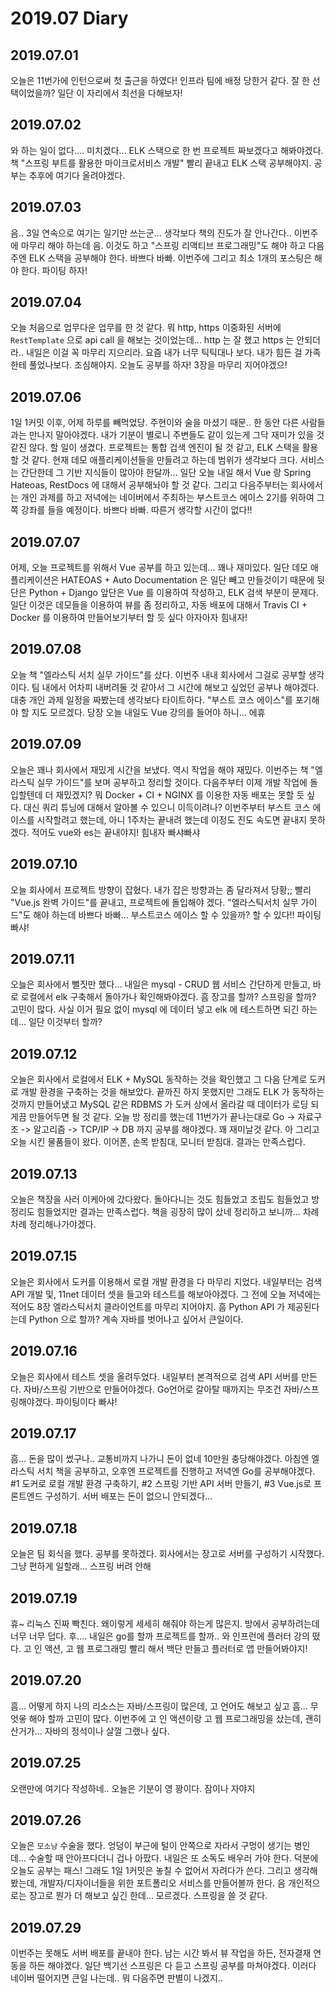 2019.07 Diary
=================

## 2019.07.01

오늘은 11번가에 인턴으로써 첫 출근을 하였다! 인프라 팀에 배정 당한거 같다. 잘 한 선택이었을까? 일단 이 자리에서 최선을 다해보자!

## 2019.07.02

와 하는 일이 없다.... 미치겠다... ELK 스택으로 한 번 프로젝트 짜보겠다고 해봐야겠다. 책 "스프링 부트를 활용한 마이크로서비스 개발" 빨리 끝내고 ELK 스택 공부해야지. 공부는 추후에 여기다 올려야겠다.

## 2019.07.03

음.. 3일 연속으로 여기는 일기만 쓰는군... 생각보다 책의 진도가 잘 안나간다.. 이번주에 마무리 해야 하는데 음. 이것도 하고 "스프링 리액티브 프로그래밍"도 해야 하고 다음 주엔 ELK 스택을 공부해야 한다. 바쁘다 바빠. 이번주에 그리고 최소 1개의 포스팅은 해야 한다. 파이팅 하자!

## 2019.07.04

오늘 처음으로 업무다운 업무를 한 것 같다. 뭐 http, https 이중화된 서버에 `RestTemplate` 으로 api call 을 해보는 것이었는데... http 는 잘 했고 https 는 안되더라.. 내일은 이걸 꼭 마무리 지으리라. 요즘 내가 너무 틱틱대나 보다. 내가 힘든 걸 가족한테 풀었나보다. 조심해야지. 오늘도 공부를 하자! 3장을 마무리 지어야겠으!

## 2019.07.06

1일 1커밋 이후, 어제 하루를 빼먹었당. 주현이와 술을 마셨기 때문.. 한 동안 다른 사람들과는 만나지 말아야겠다. 내가 기분이 별로니 주변들도 같이 있는게 그닥 재미가 있을 것 같진 않다. 할 일이 생겼다. 프로젝트는 통합 겁색 엔진이 될 것 같고, ELK 스택을 활용할 것 같다. 현재 데모 애플리케이션들을 만들려고 하는데 범위가 생각보다 크다. 서비스는 간단한데 그 기반 지식들이 많아야 한달까... 일단 오늘 내일 해서 Vue 랑 Spring Hateoas, RestDocs 에 대해서 공부해놔야 할 것 같다. 그리고 다음주부터는 회사에서는 개인 과제를 하고 저녁에는 네이버에서 주최하는 부스트코스 에이스 2기를 위하여 그 쪽 강좌를 들을 예정이다. 바쁘다 바빠.  따른거 생각할 시간이 없다!! 

## 2019.07.07

어제, 오늘 프로젝트를 위해서 Vue 공부를 하고 있는데... 꽤나 재미있다. 일단 데모 애플리케이션은 HATEOAS + Auto Documentation 은 일단 빼고 만들것이기 때문에 뒷단은 Python + Django 앞단은 Vue 를 이용하여 작성하고, ELK 검색 부분이 문제다. 일단 이것은 데모들을 이용하여 뷰를 좀 정리하고, 자동 배포에 대해서 Travis CI + Docker 를 이용하여 만들어보기부터 할 듯 싶다 아자아자 힘내자!

## 2019.07.08

오늘 책 "엘라스틱 서치 실무 가이드"를 샀다. 이번주 내내 회사에서 그걸로 공부할 생각이다. 팀 내에서 어차피 내버려둘 것 같아서 그 시간에 해보고 싶었던 공부나 해야겠다. 대충 개인 과제 일정을 짜봤는데 생각보다 타이트하다. "부스트 코스 에이스"를 포기해야 할 지도 모르겠다. 당장 오늘 내일도 Vue 강의를 들어야 하니... 에휴

## 2019.07.09

오늘은 꽤나 회사에서 재밌게 시간을 보냈다. 역시 작업을 해야 재밌다. 이번주는 책 "엘라스틱 실무 가이드"를 보며 공부하고 정리할 것이다. 다음주부터 이제 개발 작업에 돌입할텐데 더 재밌겠지? 뭐 Docker + CI + NGINX 를 이용한 자동 배포는 못할 듯 싶다. 대신 쿼리 튜닝에 대해서 알아볼 수 있으니 이득이려나? 이번주부터 부스트 코스 에이스를 시작할려고 했는데, 아니 1주차는 끝내려 했는데 이정도 진도 속도면 끝내지 못하겠다. 적어도 vue와 es는 끝내야지! 힘내자 빠샤빠샤

## 2019.07.10

오늘 회사에서 프로젝트 방향이 잡혔다. 내가 잡은 방향과는 좀 달라져서 당황;; 빨리 "Vue.js 완벽 가이드"를 끝내고, 프로젝트에 돌입해야 겠다. "엘라스틱서치 실무 가이드"도 해야 하는데 바쁘다 바빠... 부스트코스 에이스 할 수 있을까? 할 수 있다!! 파이팅 빠샤!   

## 2019.07.11

오늟은 회사에서 뻘짓만 했다... 내일은 mysql - CRUD 웹 서비스 간단하게 만들고, 바로 로컬에서 elk 구축해서 돌아가나 확인해봐야겠다. 흠 장고를 할까? 스프링을 할까? 고민이 많다. 사실 이거 필요 없이 mysql 에 데이터 넣고 elk 에 테스트하면 되긴 하는데... 일단 이것부터 할까?

## 2019.07.12

오늘은 회사에서 로컬에서 ELK + MySQL 동작하는 것을 확인했고 그 다음 단계로 도커로 개발 환경을 구축하는 것을 해보았다. 끝까진 하지 못했지만 그래도 ELK 가 동작하는 것까지 만들어냈고 MySQL 같은 RDBMS 가 도커 상에서 올라갈 때 데이터가 로딩 되게끔 만들어두면 될 것 같다. 오늘 방 정리를 했는데 11번가가 끝나는대로 Go -> 자료구조 -> 알고리즘 -> TCP/IP -> DB 까지 공부를 해야겠다. 꽤 재미날것 같다. 아 그리고 오늘 시킨 물품들이 왔다. 이어폰, 손목 받침대, 모니터 받침대. 결과는 만족스럽다.

## 2019.07.13

오늘은 책장을 사러 이케아에 갔다왔다. 돌아다니는 것도 힘들었고 조립도 힘들었고 방 정리도 힘들었지만 결과는 만족스럽다. 책을 굉장히 많이 샀네 정리하고 보니까... 차례 차례 정리해나가야겠다.  

## 2019.07.15

오늘은 회사에서 도커를 이용해서 로컬 개발 환경을 다 마무리 지었다. 내일부터는 검색 API 개발 및, 11net 데이터 셋을 들고와 테스트를 해보아야겠다. 그 전에 오늘 저녁에는 적어도 8장 엘라스틱서치 클라이언트를 마무리 지어야지. 흠 Python API 가 제공된다는데 Python 으로 할까? 계속 자바를 벗어나고 싶어서 큰일이다.

## 2019.07.16

오늘은 회사에서 테스트 셋을 올려두었다. 내일부터 본격적으로 검색 API 서버를 만든다. 자바/스프링 기반으로 만들어야겠다. Go언어로 갈아탈 때까지는 무조건 자바/스프링해야겠다. 파이팅이다 빠샤! 

## 2019.07.17

흠... 돈을 많이 썼구나.. 교통비까지 나가니 돈이 없네 10만원 충당해야겠다. 아침엔 엘라스틱 서치 책을 공부하고, 오후엔 프로젝트를 진행하고 저녁엔 Go를 공부해야겠다. #1 도커로 로컬 개발 환경 구축하기, #2 스프링 기반 API 서버 만들기, #3 Vue.js로 프론트엔드 구성하기. 서버 배포는 돈이 없으니 안되겠다... 

## 2019.07.18

오늘은 팀 회식을 했다. 공부를 못하겠다. 회사에서는 장고로 서버를 구성하기 시작했다. 그냥 편하게 일할래... 스프링 버려 안해

## 2019.07.19

휴~ 리눅스 진짜 빡친다. 왜이렇게 세세히 해줘야 하는게 많은지. 방에서 공부하려는데 너무 너무 덥다. 후.... 내일은 go를 할까 프로젝트를 할까.. 와 인프런에 플러터 강의 떴다. 고 인 액션, 고 웹 프로그래밍 빨리 해서 백단 만들고 플러터로 앱 만들어봐야지!

## 2019.07.20

흠... 어떻게 하지 나의 리소스는 자바/스프링이 많은데, 고 언어도 해보고 싶고 흠... 무엇읗 해야 할까 고민이 많다. 이번주에 고 인 액션이랑 고 웹 프로그래밍을 샀는데, 괜히 산거가... 자바의 정석이나 살껄 그랬나 싶다.

## 2019.07.25

오랜만에 여기다 작성하네.. 오늘은 기분이 영 꽝이다. 잠이나 자야지

## 2019.07.26

오늘은 `모소낭` 수술을 했다. 엉덩이 부근에 털이 안쪽으로 자라서 구멍이 생기는 병인데... 수술할 때 안아프다더니 겁나 아팠다. 내일은 또 소독도 배우러 가야 한다. 덕분에 오늘도 공부는 패스! 그래도 1일 1커밋은 놓칠 수 없어서 자려다가 쓴다. 그리고 생각해봤는데, 개발자/디자이너들을 위한 포트폴리오 서비스를 만들어볼까 한다. 음 개인적으로는 장고로 뭔가 더 해보고 싶긴 한데... 모르겠다. 스프링을 쓸 것 같다.


## 2019.07.29

이번주는 못해도 서버 배포를 끝내야 한다. 남는 시간 봐서 뷰 작업을 하든, 전자결재 연동을 하든 해야겠다. 일단 백기선 스프링은 다 듣고 스프링 공부를 마쳐야겠다. 이러다 네이버 떨어지면 큰일 나는데.. 뭐 다음주면 판별이 나겠지..